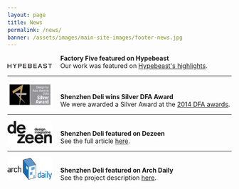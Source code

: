 ```yaml
---
layout: page
title: News
permalink: /news/
banner: /assets/images/main-site-images/footer-news.jpg
---
```


<div>
<div style="display: inline-block;">
<img width="100" src="/assets/images/news/hypebeast-logo.png">
</div>
<div style="display: inline-block; padding-left: 15px">
<b>Factory Five featured on Hypebeast</b><br>
Our work was featured on <a href="http://hypebeast.com/2014/12/factory-five-opens-a-new-shop"> Hypebeast's highlights</a>.
</div>
</div>
<hr>
<div>
<div style="display: inline-block;">
<img width="100" src="/assets/images/news/dfa-silver-award.jpg">
</div>
<div style="display: inline-block; padding-left: 15px">
<b>Shenzhen Deli wins Silver DFA Award</b><br>
We were awarded a Silver Award at the <a href="http://www.dfaaward.com/2014/page/en/winners/2014.php"> 2014 DFA awards</a>.
</div>
</div>
<hr>
<div>
<div style="display: inline-block;">
<img width="100" src="/assets/images/news/dezeen-logo.jpg">
</div>
<div style="display: inline-block; padding-left: 15px">
<b>Shenzhen Deli featured on Dezeen</b><br>
See the full article <a href="http://www.dezeen.com/2014/06/06/brass-cage-like-structure-inserted-into-shenzhen-patisserie-by-linehouse/">here</a>.
</div>
</div>
<hr>
<div>
<div style="display: inline-block;">
<img width="100" src="/assets/images/news/archdaily.png">
</div>
<div style="display: inline-block; padding-left: 15px">
<b>Shenzhen Deli featured on Arch Daily</b><br>
See the project description <a href="http://www.archdaily.com/479142/shenzhen-deli-linehouse/">here</a>.
</div>
</div>
